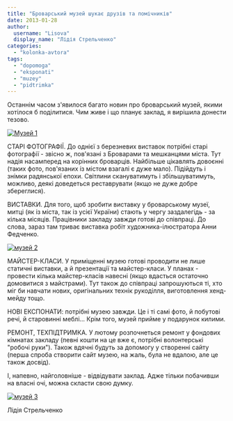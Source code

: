```yaml
---
title: "Броварський музей шукає друзів та помічників"
date: 2013-01-28
author: 
  username: "Lisova"
  display_name: "Лідія Стрельченко"
categories: 
  - "kolonka-avtora"
tags: 
  - "dopomoga"
  - "eksponati"
  - "muzey"
  - "pidtrimka"
---
```


Останнім часом з'явилося багато новин про броварський музей, якими хотілося б поділитися. Чим живе і що планує заклад, я вирішила донести тезово.

[![Музей 1](https://mpz.brovary.org/wp-content/uploads/2013/01/Muzey-1.jpg)](https://mpz.brovary.org/wp-content/uploads/2013/01/Muzey-1-1024x680.jpg)

СТАРІ ФОТОГРАФІЇ. До однієї з березневих виставок потрібні старі фотографії - звісно ж, пов'язані з Броварами та мешканцями міста. Тут надія насамперед на корінних броварців. Найбільше цікавлять довоєнні (таких фото, пов'язаних із містом взагалі є дуже мало). Підійдуть і знімки радянської епохи. Світлини скануватимуть і збільшуватимуть, можливо, деякі доведеться реставрувати (якщо не дуже добре збереглися).

ВИСТАВКИ. Для того, щоб зробити виставку у броварському музеї, митці (як із міста, так із усієї України) стають у чергу заздалегідь - за кілька місяців. Працівники закладу завжди готові до співпраці. До слова, зараз там триває виставка робіт художника-ілюстратора Анни Федченко.

[![музей 2](https://mpz.brovary.org/wp-content/uploads/2013/01/muzey-2.jpg)](https://mpz.brovary.org/wp-content/uploads/2013/01/muzey-2-680x1024.jpg)

МАЙСТЕР-КЛАСИ. У приміщенні музею готові проводити не лише статичні виставки, а й презентації та майстер-класи. У планах - провести кілька майстер-класів навесні (якщо вдасться остаточно домовитися з майстрами). Тут також до співпраці запрошуються ті, хто міг би навчати нових, оригінальних технік рукоділля, виготовлення хенд-мейду тощо.

НОВІ ЕКСПОНАТИ: потрібні музею завжди. Це і ті самі фото, й побутові речі, й старовинні меблі... Крім того, музей прийме у подарунок килими.

РЕМОНТ, ТЕХПІДТРИМКА. У лютому розпочнеться ремонт у фондових кімнатах закладу (певні кошти на це вже є, потрібні волонтерські "робочі руки"). Також вдячні будуть за допомогу у створенні сайту (перша спроба створити сайт музею, на жаль, була не вдалою, але це також досвід).

І, напевно, найголовніше - відвідувати заклад. Адже тільки побачивши на власні очі, можна скласти свою думку.

[![музей 3](https://mpz.brovary.org/wp-content/uploads/2013/01/muzey-3.jpg)](https://mpz.brovary.org/wp-content/uploads/2013/01/muzey-3-1024x680.jpg)

Лідія Стрельченко
